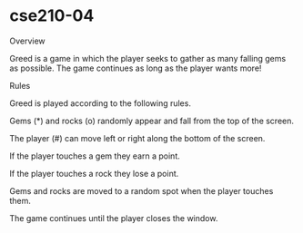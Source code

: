 # cse210-04

Overview

Greed is a game in which the player seeks to gather as many falling gems as possible. The game continues as long as the player wants more!


Rules

Greed is played according to the following rules.

Gems (*) and rocks (o) randomly appear and fall from the top of the screen.

The player (#) can move left or right along the bottom of the screen.

If the player touches a gem they earn a point.

If the player touches a rock they lose a point.

Gems and rocks are moved to a random spot when the player touches them.

The game continues until the player closes the window.


